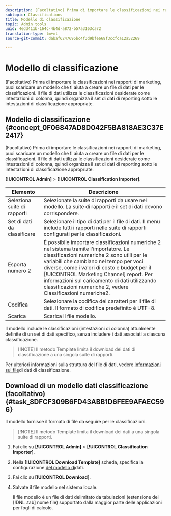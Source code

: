 ```yaml
---
description: (Facoltativo) Prima di importare le classificazioni nei rapporti di marketing, puoi scaricare un modello che ti aiuta a creare un file di dati per le classificazioni. Il file di dati utilizza le classificazioni desiderate come intestazioni di colonna, quindi organizza il set di dati di reporting sotto le intestazioni di classificazione appropriate.
subtopic: Classifications
title: Modello di classificazione
topic: Admin tools
uuid: 4edd411b-164c-4b4d-a872-b57a3163ca72
translation-type: tm+mt
source-git-commit: dabaf6247695bc4f3d9bfe668f3ccfca12a52269

---
```



# Modello di classificazione

(Facoltativo) Prima di importare le classificazioni nei rapporti di marketing, puoi scaricare un modello che ti aiuta a creare un file di dati per le classificazioni. Il file di dati utilizza le classificazioni desiderate come intestazioni di colonna, quindi organizza il set di dati di reporting sotto le intestazioni di classificazione appropriate.

## Modello di classificazione {#concept_0F06847AD8D042F5BA818AE3C37E2417}

(Facoltativo) Prima di importare le classificazioni nei rapporti di marketing, puoi scaricare un modello che ti aiuta a creare un file di dati per le classificazioni. Il file di dati utilizza le classificazioni desiderate come intestazioni di colonna, quindi organizza il set di dati di reporting sotto le intestazioni di classificazione appropriate.

**[!UICONTROL Admin]** > **[!UICONTROL Classification Importer]**.

| Elemento | Descrizione |
|---|---|
| Seleziona suite di rapporti | Selezionate la suite di rapporti da usare nel modello. La suite di rapporti e il set di dati devono corrispondere. |
| Set di dati da classificare | Selezionare il tipo di dati per il file di dati. Il menu include tutti i rapporti nelle suite di rapporti configurati per le classificazioni. |
| Esporta numero 2 | È possibile importare classificazioni numeriche 2 nel sistema tramite l&#39;importatore. Le classificazioni numeriche 2 sono utili per le variabili che cambiano nel tempo per voci diverse, come i valori di costo e budget per il [!UICONTROL Marketing Channel] report. Per informazioni sul caricamento di dati utilizzando classificazioni numeriche 2, vedere Classificazioni [](/help/components/c-classifications2/c-numeric-2/c-numeric-2-classifications.md) numeriche2. |
| Codifica | Selezionare la codifica dei caratteri per il file di dati. Il formato di codifica predefinito è UTF-8. |
| Scarica | Scarica il file modello. |

Il modello include le classificazioni (intestazioni di colonna) attualmente definite di un set di dati specifico, senza includere i dati associati a ciascuna classificazione.

>[!NOTE] Il metodo Template limita il download dei dati di classificazione a una singola suite di rapporti.

Per ulteriori informazioni sulla struttura del file di dati, vedere [Informazioni sui file](/help/components/c-classifications2/c-classifications-importer/c-saint-data-files.md)di dati di classificazione.

## Download di un modello dati classificazione (facoltativo) {#task_8DFCF309B6FD43ABB1D6FEE9AFAEC596}

Il modello fornisce il formato di file da seguire per le classificazioni.

>[!NOTE] Il metodo Template limita il download dei dati a una singola suite di rapporti.

1. Fai clic su **[!UICONTROL Admin]** > **[!UICONTROL Classification Importer]**.
1. Nella **[!UICONTROL Download Template]** scheda, specifica la configurazione [del modello di](/help/components/c-classifications2/c-classifications-importer/c-download-saint-data.md)dati.
1. Fai clic su **[!UICONTROL Download]**.
1. Salvate il file modello nel sistema locale.

   Il file modello è un file di dati delimitato da tabulazioni (estensione del [!DNL .tab] nome file) supportato dalla maggior parte delle applicazioni per fogli di calcolo.

